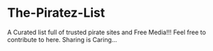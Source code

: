 # The-Piratez-List

A Curated list full of trusted pirate sites and Free Media!!! Feel free to contribute to here. Sharing is Caring...
